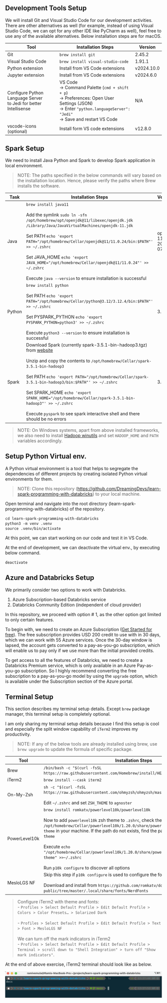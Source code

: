 
## Development Tools Setup

We will install Git and Visual Studio Code for our development activities. There are other alternatives as well (for example, instead of using Visual Studio Code, we can opt for any other IDE like PyCharm as well), feel free to use any of the available alternatives. Below installation steps are for macOS.

| Tool                                                                   | Installation Steps                                                                                                                                                                                          | Version    |
|------------------------------------------------------------------------|-------------------------------------------------------------------------------------------------------------------------------------------------------------------------------------------------------------|------------|
| Git                                                                    | `brew install git`                                                                                                                                                                                          | 2.45.2     |
| Visual Studio Code                                                     | `brew install visual-studio-code`                                                                                                                                                                           | 1.91.1     |
| Python extension                                                       | Install from VS Code extensions                                                                                                                                                                             | v2024.10.0 |
| Jupyter extension                                                      | Install from VS Code extensions                                                                                                                                                                             | v2024.6.0  |
| Configure Python Language Server <br/> to Jedi for better Intellisense | VS Code <br/> &#8594; Command Palette (`cmd + shift + p`) <br/> &#8594; Preferences: Open User Settings (JSON) <br/> &#8594; Enter `"python.languageServer": "Jedi"` <br/> &#8594; Save and restart VS Code | N/A        |
| vscode-icons (optional)                                                | Install form VS code extensions                                                                                                                                                                             | v12.8.0    |

## Spark Setup

We need to install Java Python and Spark to develop Spark application in local environment.

> NOTE: The paths specified in the below commands will vary based on the installation location. Hence, please verify the paths where Brew installs the software.

| Task   | Installation Steps                                                                                                                                                                                                                                                                                                                                                                                                                                                                                                                   | Version                    |
|--------|--------------------------------------------------------------------------------------------------------------------------------------------------------------------------------------------------------------------------------------------------------------------------------------------------------------------------------------------------------------------------------------------------------------------------------------------------------------------------------------------------------------------------------------|----------------------------|
| Java   | `brew install java11` <br/><br/> Add the symlink `sudo ln -sfn /opt/homebrew/opt/openjdk@11/libexec/openjdk.jdk /Library/Java/JavaVirtualMachines/openjdk-11.jdk` <br/><br/> Set PATH  `echo 'export PATH="/opt/homebrew/Cellar/openjdk@11/11.0.24/bin:$PATH"' >> ~/.zshrc` <br/> <br/> Set JAVA_HOME  `echo 'export JAVA_HOME="/opt/homebrew/Cellar/openjdk@11/11.0.24"' >> ~/.zshrc` <br/> <br/> Execute `java --version` to ensure installation is successful                                                                     | openjdk 11.0.24 2024-07-16 |
| Python | `brew install python` <br> <br/> Set PATH `echo 'export PATH="/opt/homebrew/Cellar/python@3.12/3.12.4/bin:$PATH"' >> ~/.zshrc` <br/> <br/> Set PYSPARK_PYTHON `echo 'export PYSPARK_PYTHON=python3' >> ~/.zshrc` <br/> <br/> Execute `python3 --version` to ensure installation is successful                                                                                                                                                                                                                                        | 3.12.4                     |
| Spark  | Download Spark (currently spark-3.5.1-bin-hadoop3.tgz) from [website](https://spark.apache.org/downloads.html) <br/> <br/> Unzip and copy the contents to `/opt/homebrew/Cellar/spark-3.5.1-bin-hadoop3` <br/><br/> Set PATH  `echo 'export PATH="/opt/homebrew/Cellar/spark-3.5.1-bin-hadoop3/bin:$PATH"' >> ~/.zshrc` <br/> <br/> Set SPARK_HOME  `echo 'export SPARK_HOME="/opt/homebrew/Cellar/spark-3.5.1-bin-hadoop3"' >> ~/.zshrc` <br/> <br/> Execute `pyspark` to see spark interactive shell and there should be no errors | 3.5.1                      |

> NOTE: On Windows systems, apart from above installed frameworks, we also need to install [Hadoop winutils](https://github.com/cdarlint/winutils) and set `HADOOP_HOME` and `PATH` variables accordingly. 

## Setup Python Virtual env.

A Python virtual environment is a tool that helps to segregate the dependencies of different projects by creating isolated Python virtual environments for them.

> NOTE: Clone this repository (https://github.com/DreamingDevs/learn-spark-programming-with-databricks) to your local machine.

Open terminal and navigate into the root directory (learn-spark-programming-with-databricks) of the repository.

```
cd learn-spark-programming-with-databricks
python3 -m venv .venv
source .venv/bin/activate
```

At this point, we can start working on our code and test it in VS Code.

At the end of development, we can deactivate the virtual env., by executing below command.
```
deactivate
```

## Azure and Databricks Setup

We primarily consider two options to work with Databricks.
1. Azure Subscription-based Databricks service
2. Databricks Community Edition (independent of cloud provider)

In this repository, we proceed with option # 1, as the other option got limited to only certain features.

To begin with, we need to create an Azure Subscription ([Get Started for free](https://azure.microsoft.com/en-in/free)). The free subscription provides USD 200 credit to use with in 30 days, which we can work with 55 Azure services. Once the 30-day window is lapsed, the account gets converted to a pay-as-you-go subscription, which will enable us to pay only if we use more than the initial provided credits.

To get access to all the features of Databricks, we need to create a Databricks Premium service, which is only available in an Azure Pay-as-you-go subscription. So I highly recommend converting the free subscription to a pay-as-you-go model by using the `upgrade` option, which is available under the Subscription section of the Azure portal.

## Terminal Setup

This section describes my terminal setup details. Except `brew` package manager, this terminal setup is completely optional. 

I am only sharing my terminal setup details because I find this setup is cool and especially the split window capability of `iTerm2` improves my productivity.

> NOTE: If any of the below tools are already installed using brew, use `brew upgrade` to update the formula of specific package.

| Tool          | Installation Steps                                                                                                                                                                                                                                                                                                                                                                                                                                                                                          | Version |
|---------------|-------------------------------------------------------------------------------------------------------------------------------------------------------------------------------------------------------------------------------------------------------------------------------------------------------------------------------------------------------------------------------------------------------------------------------------------------------------------------------------------------------------|---------|
| Brew          | `/bin/bash -c "$(curl -fsSL https://raw.githubusercontent.com/Homebrew/install/HEAD/install.sh)"`                                                                                                                                                                                                                                                                                                                                                                                                           | 4.3.10  |
| iTerm2        | `brew install --cask iterm2`                                                                                                                                                                                                                                                                                                                                                                                                                                                                                | 3.5.3   |
| On-My-Zsh     | `sh -c "$(curl -fsSL https://raw.githubusercontent.com/ohmyzsh/ohmyzsh/master/tools/install.sh)"` <br /><br /> Edit `~/.zshrc` and set `ZSH_THEME` to `agnoster`                                                                                                                                                                                                                                                                                                                                            | 5.9     |
| PowerLevel10k | `brew install romkatv/powerlevel10k/powerlevel10k` <br /> <br /> Now to add `powerlevel10k` zsh theme to `.zshrc`, check the path `/opt/homebrew/Cellar/powerlevel10k/1.20.0/share/powerlevel10k/powerlevel10k.zsh-theme` in your machine. If the path do not exists, find the path to `powerlevel10k.zsh-theme` <br /> <br /> Execute `echo "/opt/homebrew/Cellar/powerlevel10k/1.20.0/share/powerlevel10k/powerlevel10k.zsh-theme" >>~/.zshrc` <br /> <br /> Run `p10k configure` to discover all options | 1.20.0  |
| MesloLGS NF   | Skip this step if `p10k configure`  is used to configure the font. <br /><br /> Download and install from `https://github.com/romkatv/dotfiles-public/tree/master/.local/share/fonts/NerdFonts`                                                                                                                                                                                                                                                                                                             | N/A     |

> Configure iTerm2 with theme and fonts:  <br/> - `Profiles > Select Default Profile > Edit Default Profile > Colors > Color Presets… > Solarized Dark` <br /> <br />  - `Profiles > Select Default Profile > Edit Default Profile > Text > Font > MesloLGS NF` <br /> <br /> We can turn off the mark indicators in iTerm2 <br /> - `Profiles > Select Default Profile > Edit Default Profile > Terminal > scroll down to "Shell Integration" > turn off "Show mark indicators"`.

At the end of above exercise, iTerm2 terminal should look like as below.

![iTerm2](../images/iTerm2.png "iTerm2")
